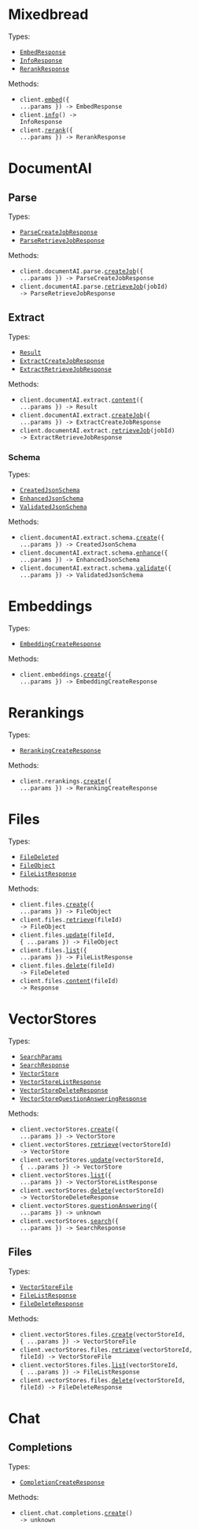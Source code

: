 # Mixedbread

Types:

- <code><a href="./src/resources/top-level.ts">EmbedResponse</a></code>
- <code><a href="./src/resources/top-level.ts">InfoResponse</a></code>
- <code><a href="./src/resources/top-level.ts">RerankResponse</a></code>

Methods:

- <code title="post /v1/embeddings">client.<a href="./src/index.ts">embed</a>({ ...params }) -> EmbedResponse</code>
- <code title="get /">client.<a href="./src/index.ts">info</a>() -> InfoResponse</code>
- <code title="post /v1/reranking">client.<a href="./src/index.ts">rerank</a>({ ...params }) -> RerankResponse</code>

# DocumentAI

## Parse

Types:

- <code><a href="./src/resources/document-ai/parse.ts">ParseCreateJobResponse</a></code>
- <code><a href="./src/resources/document-ai/parse.ts">ParseRetrieveJobResponse</a></code>

Methods:

- <code title="post /v1/document-ai/parse">client.documentAI.parse.<a href="./src/resources/document-ai/parse.ts">createJob</a>({ ...params }) -> ParseCreateJobResponse</code>
- <code title="get /v1/document-ai/parse/{job_id}">client.documentAI.parse.<a href="./src/resources/document-ai/parse.ts">retrieveJob</a>(jobId) -> ParseRetrieveJobResponse</code>

## Extract

Types:

- <code><a href="./src/resources/document-ai/extract/extract.ts">Result</a></code>
- <code><a href="./src/resources/document-ai/extract/extract.ts">ExtractCreateJobResponse</a></code>
- <code><a href="./src/resources/document-ai/extract/extract.ts">ExtractRetrieveJobResponse</a></code>

Methods:

- <code title="post /v1/document-ai/extract/content">client.documentAI.extract.<a href="./src/resources/document-ai/extract/extract.ts">content</a>({ ...params }) -> Result</code>
- <code title="post /v1/document-ai/extract">client.documentAI.extract.<a href="./src/resources/document-ai/extract/extract.ts">createJob</a>({ ...params }) -> ExtractCreateJobResponse</code>
- <code title="get /v1/document-ai/extract/{job_id}">client.documentAI.extract.<a href="./src/resources/document-ai/extract/extract.ts">retrieveJob</a>(jobId) -> ExtractRetrieveJobResponse</code>

### Schema

Types:

- <code><a href="./src/resources/document-ai/extract/schema.ts">CreatedJsonSchema</a></code>
- <code><a href="./src/resources/document-ai/extract/schema.ts">EnhancedJsonSchema</a></code>
- <code><a href="./src/resources/document-ai/extract/schema.ts">ValidatedJsonSchema</a></code>

Methods:

- <code title="post /v1/document-ai/extract/schema">client.documentAI.extract.schema.<a href="./src/resources/document-ai/extract/schema.ts">create</a>({ ...params }) -> CreatedJsonSchema</code>
- <code title="post /v1/document-ai/extract/schema/enhance">client.documentAI.extract.schema.<a href="./src/resources/document-ai/extract/schema.ts">enhance</a>({ ...params }) -> EnhancedJsonSchema</code>
- <code title="post /v1/document-ai/extract/schema/validate">client.documentAI.extract.schema.<a href="./src/resources/document-ai/extract/schema.ts">validate</a>({ ...params }) -> ValidatedJsonSchema</code>

# Embeddings

Types:

- <code><a href="./src/resources/embeddings.ts">EmbeddingCreateResponse</a></code>

Methods:

- <code title="post /v1/embeddings">client.embeddings.<a href="./src/resources/embeddings.ts">create</a>({ ...params }) -> EmbeddingCreateResponse</code>

# Rerankings

Types:

- <code><a href="./src/resources/rerankings.ts">RerankingCreateResponse</a></code>

Methods:

- <code title="post /v1/reranking">client.rerankings.<a href="./src/resources/rerankings.ts">create</a>({ ...params }) -> RerankingCreateResponse</code>

# Files

Types:

- <code><a href="./src/resources/files.ts">FileDeleted</a></code>
- <code><a href="./src/resources/files.ts">FileObject</a></code>
- <code><a href="./src/resources/files.ts">FileListResponse</a></code>

Methods:

- <code title="post /v1/files">client.files.<a href="./src/resources/files.ts">create</a>({ ...params }) -> FileObject</code>
- <code title="get /v1/files/{file_id}">client.files.<a href="./src/resources/files.ts">retrieve</a>(fileId) -> FileObject</code>
- <code title="post /v1/files/{file_id}">client.files.<a href="./src/resources/files.ts">update</a>(fileId, { ...params }) -> FileObject</code>
- <code title="get /v1/files">client.files.<a href="./src/resources/files.ts">list</a>({ ...params }) -> FileListResponse</code>
- <code title="delete /v1/files/{file_id}">client.files.<a href="./src/resources/files.ts">delete</a>(fileId) -> FileDeleted</code>
- <code title="get /v1/files/{file_id}/content">client.files.<a href="./src/resources/files.ts">content</a>(fileId) -> Response</code>

# VectorStores

Types:

- <code><a href="./src/resources/vector-stores/vector-stores.ts">SearchParams</a></code>
- <code><a href="./src/resources/vector-stores/vector-stores.ts">SearchResponse</a></code>
- <code><a href="./src/resources/vector-stores/vector-stores.ts">VectorStore</a></code>
- <code><a href="./src/resources/vector-stores/vector-stores.ts">VectorStoreListResponse</a></code>
- <code><a href="./src/resources/vector-stores/vector-stores.ts">VectorStoreDeleteResponse</a></code>
- <code><a href="./src/resources/vector-stores/vector-stores.ts">VectorStoreQuestionAnsweringResponse</a></code>

Methods:

- <code title="post /v1/vector_stores">client.vectorStores.<a href="./src/resources/vector-stores/vector-stores.ts">create</a>({ ...params }) -> VectorStore</code>
- <code title="get /v1/vector_stores/{vector_store_id}">client.vectorStores.<a href="./src/resources/vector-stores/vector-stores.ts">retrieve</a>(vectorStoreId) -> VectorStore</code>
- <code title="put /v1/vector_stores/{vector_store_id}">client.vectorStores.<a href="./src/resources/vector-stores/vector-stores.ts">update</a>(vectorStoreId, { ...params }) -> VectorStore</code>
- <code title="get /v1/vector_stores">client.vectorStores.<a href="./src/resources/vector-stores/vector-stores.ts">list</a>({ ...params }) -> VectorStoreListResponse</code>
- <code title="delete /v1/vector_stores/{vector_store_id}">client.vectorStores.<a href="./src/resources/vector-stores/vector-stores.ts">delete</a>(vectorStoreId) -> VectorStoreDeleteResponse</code>
- <code title="post /v1/vector_stores/question-answering">client.vectorStores.<a href="./src/resources/vector-stores/vector-stores.ts">questionAnswering</a>({ ...params }) -> unknown</code>
- <code title="post /v1/vector_stores/search">client.vectorStores.<a href="./src/resources/vector-stores/vector-stores.ts">search</a>({ ...params }) -> SearchResponse</code>

## Files

Types:

- <code><a href="./src/resources/vector-stores/files.ts">VectorStoreFile</a></code>
- <code><a href="./src/resources/vector-stores/files.ts">FileListResponse</a></code>
- <code><a href="./src/resources/vector-stores/files.ts">FileDeleteResponse</a></code>

Methods:

- <code title="post /v1/vector_stores/{vector_store_id}/files">client.vectorStores.files.<a href="./src/resources/vector-stores/files.ts">create</a>(vectorStoreId, { ...params }) -> VectorStoreFile</code>
- <code title="get /v1/vector_stores/{vector_store_id}/files/{file_id}">client.vectorStores.files.<a href="./src/resources/vector-stores/files.ts">retrieve</a>(vectorStoreId, fileId) -> VectorStoreFile</code>
- <code title="get /v1/vector_stores/{vector_store_id}/files">client.vectorStores.files.<a href="./src/resources/vector-stores/files.ts">list</a>(vectorStoreId, { ...params }) -> FileListResponse</code>
- <code title="delete /v1/vector_stores/{vector_store_id}/files/{file_id}">client.vectorStores.files.<a href="./src/resources/vector-stores/files.ts">delete</a>(vectorStoreId, fileId) -> FileDeleteResponse</code>

# Chat

## Completions

Types:

- <code><a href="./src/resources/chat/completions.ts">CompletionCreateResponse</a></code>

Methods:

- <code title="post /v1/chat/completions">client.chat.completions.<a href="./src/resources/chat/completions.ts">create</a>() -> unknown</code>
